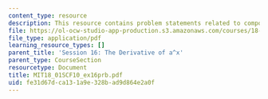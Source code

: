 ```yaml
---
content_type: resource
description: This resource contains problem statements related to compound interest.
file: https://ol-ocw-studio-app-production.s3.amazonaws.com/courses/18-01sc-single-variable-calculus-fall-2010/fe31d67dca131a9e328bad9d864e2a0f_MIT18_01SCF10_ex16prb.pdf
file_type: application/pdf
learning_resource_types: []
parent_title: 'Session 16: The Derivative of a^x'
parent_type: CourseSection
resourcetype: Document
title: MIT18_01SCF10_ex16prb.pdf
uid: fe31d67d-ca13-1a9e-328b-ad9d864e2a0f
---
```

